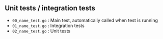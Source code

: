 ## Unit tests / integration tests

- `00_name_test.go` : Main test, automatically called when test is running
- `01_name_test.go` : Integration tests
- `02_name_test.go` : Unit tests